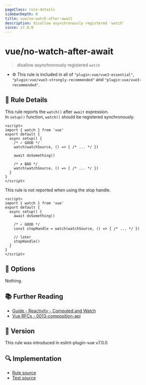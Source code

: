 ```yaml
---
pageClass: rule-details
sidebarDepth: 0
title: vue/no-watch-after-await
description: disallow asynchronously registered `watch`
since: v7.0.0
---
```


# vue/no-watch-after-await

> disallow asynchronously registered `watch`

- :gear: This rule is included in all of `"plugin:vue/vue3-essential"`, `"plugin:vue/vue3-strongly-recommended"` and `"plugin:vue/vue3-recommended"`.

## :book: Rule Details

This rule reports the `watch()` after `await` expression.  
In `setup()` function, `watch()` should be registered synchronously.

<eslint-code-block :rules="{'vue/no-watch-after-await': ['error']}">

```vue
<script>
import { watch } from 'vue'
export default {
  async setup() {
    /* ✓ GOOD */
    watch(watchSource, () => { /* ... */ })

    await doSomething()

    /* ✗ BAD */
    watch(watchSource, () => { /* ... */ })
  }
}
</script>
```

</eslint-code-block>

This rule is not reported when using the stop handle.

<eslint-code-block :rules="{'vue/no-watch-after-await': ['error']}">

```vue
<script>
import { watch } from 'vue'
export default {
  async setup() {
    await doSomething()

    /* ✓ GOOD */
    const stopHandle = watch(watchSource, () => { /* ... */ })

    // later
    stopHandle()
  }
}
</script>
```

</eslint-code-block>

## :wrench: Options

Nothing.

## :books: Further Reading

- [Guide - Reactivity - Computed and Watch](https://v3.vuejs.org/guide/reactivity-computed-watchers.html)
- [Vue RFCs - 0013-composition-api](https://github.com/vuejs/rfcs/blob/master/active-rfcs/0013-composition-api.md)

## :rocket: Version

This rule was introduced in eslint-plugin-vue v7.0.0

## :mag: Implementation

- [Rule source](https://github.com/vuejs/eslint-plugin-vue/blob/master/lib/rules/no-watch-after-await.js)
- [Test source](https://github.com/vuejs/eslint-plugin-vue/blob/master/tests/lib/rules/no-watch-after-await.js)
